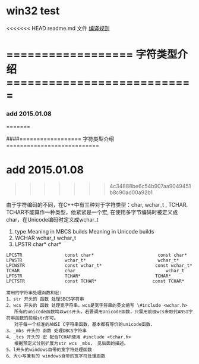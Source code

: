 
# win32 test 

<<<<<<< HEAD
readme.md 文件 [编译规则](https://help.github.com/articles/markdown-basics/)
# ================== 字符类型介绍 ===========================
### add 2015.01.08
=======

####================== 字符类型介绍 ===========================
# add 2015.01.08
>>>>>>> 4c34888be6c54b907aa9049451b8c90ad00a92b1

由于字符编码的不同，在C++中有三种对于字符类型：char, wchar_t , TCHAR.
TCHAR不能算作一种类型，他紧紧是一个宏, 在使用多字节编码时被定义成char，在Unicode编码时定义成wchar_t

1. type                Meaning in MBCS builds          Meaning in Unicode builds
2. WCHAR                 wchar_t                             wchar_t
3. LPSTR                 char*                                char*
```
LPCSTR                const char*                        const char*
LPWSTR                wchar_t*                           wchar_t*
LPCWSTR               const wchar_t*                    const wchar_t* 
TCHAR                 char                                  wchar_t
LPTSTR                TCHAR*                            TCHAR*
LPCTSTR               const TCHAR*                     const TCHAR* 
```
```
常用的字符串处理函数和宏:
1、str 开头的 函数 处理SBCS字符串
2、wcs 开头的 函数 处理宽字符串，wcs是宽字符串的英文缩写 \#include <wchar.h>
   所有的unicode函数均以wcs开头。若要调用Unicode函数，只需用前缀wcs来取代ANSI字符串函数的前缀str即可。
   对于每一个标准的ANSI C字符串函数，基本都有等价的unicode函数.
3、_mbs 开头的 函数 处理DBCS字符串
4、_tcs 开头的 宏 配合TCHAR使用 #include <tchar.h>
   根据预定义分别扩展为str wcs _mbs， 见后面的描述。
5、l开头的windows自带的宽字符处理函数
6、大小写兼有的 windows自带的宽字符处理函数
```

